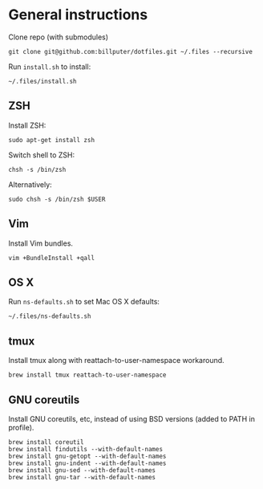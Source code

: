 General instructions
==============================

Clone repo (with submodules)

    git clone git@github.com:billputer/dotfiles.git ~/.files --recursive

Run `install.sh` to install:

    ~/.files/install.sh

ZSH
---

Install ZSH:

    sudo apt-get install zsh

Switch shell to ZSH:

    chsh -s /bin/zsh

Alternatively:

    sudo chsh -s /bin/zsh $USER

Vim
---

Install Vim bundles.

    vim +BundleInstall +qall


OS X
-----

Run `ns-defaults.sh` to set Mac OS X defaults:

    ~/.files/ns-defaults.sh

## tmux

Install tmux along with reattach-to-user-namespace workaround.

    brew install tmux reattach-to-user-namespace

## GNU coreutils

Install GNU coreutils, etc, instead of using BSD versions (added to PATH in profile).

    brew install coreutil
    brew install findutils --with-default-names
    brew install gnu-getopt --with-default-names
    brew install gnu-indent --with-default-names
    brew install gnu-sed --with-default-names
    brew install gnu-tar --with-default-names
